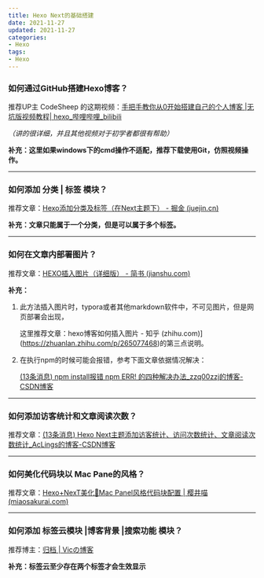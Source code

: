 ```yaml
---
title: Hexo Next的基础搭建
date: 2021-11-27
updated: 2021-11-27
categories:
- Hexo
tags:
- Hexo
---
```


<escape><!--more--></escape>

### 如何通过GitHub搭建Hexo博客？

推荐UP主 CodeSheep 的这期视频：<a>[手把手教你从0开始搭建自己的个人博客 |无坑版视频教程| hexo_哔哩哔哩_bilibili](https://www.bilibili.com/video/BV1Yb411a7ty?from=search&seid=12143109252670934815&spm_id_from=333.337.0.0)</a>

*（讲的很详细，并且其他视频对于初学者都很有帮助）*

**补充：这里如果windows下的cmd操作不适配，推荐下载使用Git，仿照视频操作。**

----

### 如何添加 分类 | 标签 模块？

推荐文章：<a>[Hexo添加分类及标签（在Next主题下） - 掘金 (juejin.cn)](https://juejin.cn/post/6921750181297782798)</a>

**补充：文章只能属于一个分类，但是可以属于多个标签。**

---

### 如何在文章内部署图片？

推荐文章：<a>[HEXO插入图片（详细版） - 简书 (jianshu.com)](https://www.jianshu.com/p/f72aaad7b852)</a>

**补充：**

1. 此方法插入图片时，typora或者其他markdown软件中，不可见图片，但是网页部署会出现，

   这里推荐文章：<a>hexo博客如何插入图片 - 知乎 (zhihu.com)](https://zhuanlan.zhihu.com/p/265077468)</a>的第三点说明。

2. 在执行npm的时候可能会报错，参考下面文章依据情况解决：

   <a>[(13条消息) npm install报错 npm ERR! 的四种解决办法_zzq00zzj的博客-CSDN博客](https://blog.csdn.net/zzq00zzj/article/details/120826520?spm=1001.2101.3001.6661.1&utm_medium=distribute.pc_relevant_t0.none-task-blog-2~default~CTRLIST~default-1.no_search_link&depth_1-utm_source=distribute.pc_relevant_t0.none-task-blog-2~default~CTRLIST~default-1.no_search_link)</a>

----

### 如何添加访客统计和文章阅读次数？

推荐文章：<a>[(13条消息) Hexo Next主题添加访客统计、访问次数统计、文章阅读次数统计_AcLings的博客-CSDN博客](https://blog.csdn.net/baidu_34310405/article/details/102665373)</a>

---

### 如何美化代码块以 Mac Pane的风格？

推荐文章：<a>[Hexo+NexT美化🍕Mac Panel风格代码块配置 | 樱井喵 (miaosakurai.com)](https://miaosakurai.com/2020/04/20/Hexo-NexT美化🍕Mac-Panel风格代码块配置/)</a>

-----

### 如何添加 标签云模块 |博客背景 |搜索功能 模块？

推荐博主：<a>[归档 | Vicの博客](https://vic.kim/)</a>

**补充：标签云至少存在两个标签才会生效显示**


